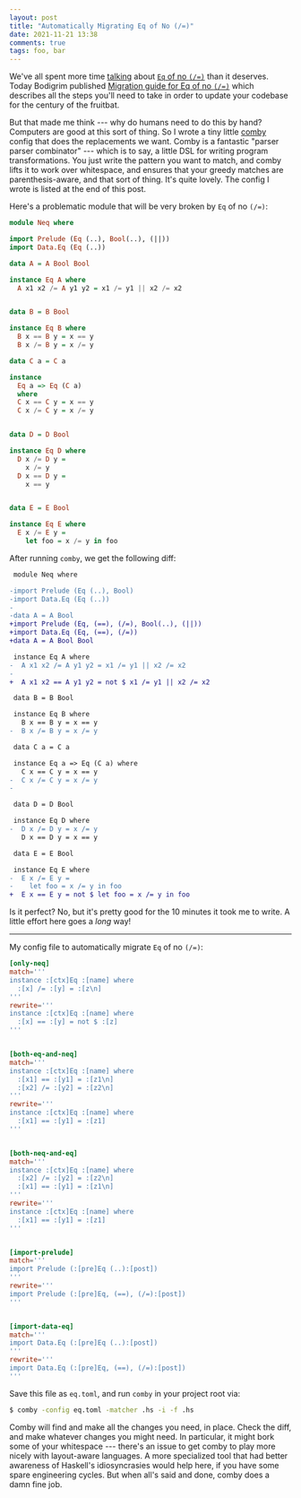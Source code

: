 ```yaml
---
layout: post
title: "Automatically Migrating Eq of No (/=)"
date: 2021-11-21 13:38
comments: true
tags: foo, bar
---
```


We've all spent more time [talking][fruitbat] about [`Eq` of no `(/=)`][neq]
than it deserves. Today Bodigrim published [Migration guide for Eq of no
`(/=)`][migration] which describes all the steps you'll need to take in order to
update your codebase for the century of the fruitbat.

[fruitbat]: /blog/century-of-the-fruitbat/
[neq]: https://github.com/haskell/core-libraries-committee/issues/3
[migration]: https://github.com/haskell/core-libraries-committee/blob/main/guides/no-noneq-in-eq.md

But that made me think --- why do humans need to do this by hand? Computers are
good at this sort of thing. So I wrote a tiny little [comby][comby] config that
does the replacements we want. Comby is a fantastic "parser parser combinator"
--- which is to say, a little DSL for writing program transformations. You just
write the pattern you want to match, and comby lifts it to work over whitespace,
and ensures that your greedy matches are parenthesis-aware, and that sort of
thing. It's quite lovely.  The config I wrote is listed at the end of this post.

[comby]: https://comby.dev/

Here's a problematic module that will be very broken by `Eq` of no `(/=)`:

```haskell
module Neq where

import Prelude (Eq (..), Bool(..), (||))
import Data.Eq (Eq (..))

data A = A Bool Bool

instance Eq A where
  A x1 x2 /= A y1 y2 = x1 /= y1 || x2 /= x2


data B = B Bool

instance Eq B where
  B x == B y = x == y
  B x /= B y = x /= y

data C a = C a

instance
  Eq a => Eq (C a)
  where
  C x == C y = x == y
  C x /= C y = x /= y


data D = D Bool

instance Eq D where
  D x /= D y =
    x /= y
  D x == D y =
    x == y


data E = E Bool

instance Eq E where
  E x /= E y =
    let foo = x /= y in foo
```

After running `comby`, we get the following diff:

```diff
 module Neq where

-import Prelude (Eq (..), Bool)
-import Data.Eq (Eq (..))
-
-data A = A Bool
+import Prelude (Eq, (==), (/=), Bool(..), (||))
+import Data.Eq (Eq, (==), (/=))
+data A = A Bool Bool

 instance Eq A where
-  A x1 x2 /= A y1 y2 = x1 /= y1 || x2 /= x2
-
+  A x1 x2 == A y1 y2 = not $ x1 /= y1 || x2 /= x2

 data B = B Bool

 instance Eq B where
   B x == B y = x == y
-  B x /= B y = x /= y

 data C a = C a

 instance Eq a => Eq (C a) where
   C x == C y = x == y
-  C x /= C y = x /= y
-

 data D = D Bool

 instance Eq D where
-  D x /= D y = x /= y
   D x == D y = x == y

 data E = E Bool

 instance Eq E where
-  E x /= E y =
-    let foo = x /= y in foo
+  E x == E y = not $ let foo = x /= y in foo
```

Is it perfect? No, but it's pretty good for the 10 minutes it took me to write.
A little effort here goes a *long* way!

---

My config file to automatically migrate `Eq` of no `(/=)`:

```toml
[only-neq]
match='''
instance :[ctx]Eq :[name] where
  :[x] /= :[y] = :[z\n]
'''
rewrite='''
instance :[ctx]Eq :[name] where
  :[x] == :[y] = not $ :[z]
'''


[both-eq-and-neq]
match='''
instance :[ctx]Eq :[name] where
  :[x1] == :[y1] = :[z1\n]
  :[x2] /= :[y2] = :[z2\n]
'''
rewrite='''
instance :[ctx]Eq :[name] where
  :[x1] == :[y1] = :[z1]
'''


[both-neq-and-eq]
match='''
instance :[ctx]Eq :[name] where
  :[x2] /= :[y2] = :[z2\n]
  :[x1] == :[y1] = :[z1\n]
'''
rewrite='''
instance :[ctx]Eq :[name] where
  :[x1] == :[y1] = :[z1]
'''


[import-prelude]
match='''
import Prelude (:[pre]Eq (..):[post])
'''
rewrite='''
import Prelude (:[pre]Eq, (==), (/=):[post])
'''


[import-data-eq]
match='''
import Data.Eq (:[pre]Eq (..):[post])
'''
rewrite='''
import Data.Eq (:[pre]Eq, (==), (/=):[post])
'''
```

Save this file as `eq.toml`, and run `comby` in your project root via:

```bash
$ comby -config eq.toml -matcher .hs -i -f .hs
```

Comby will find and make all the changes you need, in place. Check the diff, and
make whatever changes you might need. In particular, it might bork some of your
whitespace --- there's an issue to get comby to play more nicely with
layout-aware languages. A more specialized tool that had better awareness of
Haskell's idiosyncrasies would help here, if you have some spare engineering
cycles. But when all's said and done, comby does a damn fine job.

